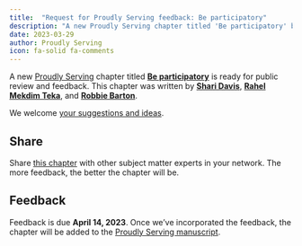 ```yaml
---
title:  "Request for Proudly Serving feedback: Be participatory"
description: "A new Proudly Serving chapter titled 'Be participatory' by Shari Davis, Rahel Mekdim Teka and Robbie Barton is ready for public review and feedback."
date: 2023-03-29
author: Proudly Serving
icon: fa-solid fa-comments
---
```


A new [Proudly Serving](/) chapter titled **[Be participatory](/contents/be-participatory)** is ready for public review and feedback. This chapter was written by **[Shari Davis](/people/shari-davis)**,  **[Rahel Mekdim Teka](/people/rahel-mekdim-teka)**, and  **[Robbie Barton](/people/robbie-barton)**.

We welcome [your suggestions and ideas](/contents/be-participatory).

## Share

Share [this chapter](/contents/be-participatory) with other subject matter experts in your network. The more feedback, the better the chapter will be.

## Feedback

Feedback is due **April 14, 2023**. Once we’ve incorporated the feedback, the chapter will be added to the [Proudly Serving manuscript](/manuscript/).
